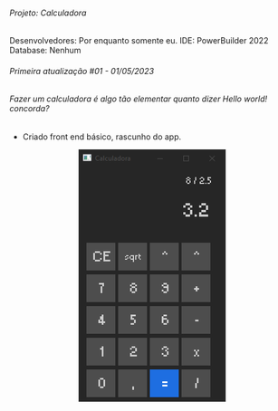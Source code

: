 ######  Projeto: Calculadora

Desenvolvedores: Por enquanto somente eu.
IDE: PowerBuilder 2022
Database: Nenhum

###### Primeira atualização #01 - 01/05/2023
###### Fazer um calculadora é algo tão elementar quanto dizer Hello world! concorda?
- Criado front end básico, rascunho do app.
<img style="display: block;-webkit-user-select: none;margin: auto;cursor: zoom-in;background-color: hsl(0, 0%, 90%);transition: background-color 300ms;" src="https://raw.githubusercontent.com/edmarpires9/calculadora/main/preview/rascunho.png">